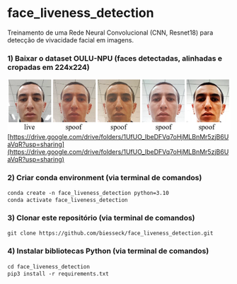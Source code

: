 # face_liveness_detection
Treinamento de uma Rede Neural Convolucional (CNN, Resnet18) para detecção de vivacidade facial em imagens.

### 1) Baixar o dataset OULU-NPU (faces detectadas, alinhadas e cropadas em 224x224)
![OULU-NPU samples](https://github.com/biesseck/face_liveness_detection/blob/main/oulu-npu_samples.png)
[https://drive.google.com/drive/folders/1UfUO_IbeDFVq7oHjMLBnMr5zjB6UaVqR?usp=sharing](https://drive.google.com/drive/folders/1UfUO_IbeDFVq7oHjMLBnMr5zjB6UaVqR?usp=sharing)

### 2) Criar conda environment (via terminal de comandos)
```
conda create -n face_liveness_detection python=3.10
conda activate face_liveness_detection
```

### 3) Clonar este repositório (via terminal de comandos)
```
git clone https://github.com/biesseck/face_liveness_detection.git
```

### 4) Instalar bibliotecas Python (via terminal de comandos)
```
cd face_liveness_detection
pip3 install -r requirements.txt
```

